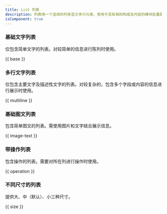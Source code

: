 ```yaml
---
title: List 列表
description: 列表用一个连续的列来显示多行元素，常用于具有相同构成及内容的模块批量展示，可承载多样化的信息内容，从纯文字到复杂的图文组合。
isComponent: true
---
```


### 基础文字列表

仅包含简单文字的列表。对较简单的信息进行陈列时使用。

{{ base }}

### 多行文字列表

仅包含主要文字及描述性文字的列表。对较复杂的，包含多个字段或内容的信息进行展示时使用。

{{ multiline }}

### 基础图文列表

包含简单图文的列表。需使用图片和文字结合展示信息。

{{ image-text }}

### 带操作列表

包含操作的列表。需要对所在列进行操作时使用。

{{ operation }}

### 不同尺寸的列表

提供大、中（默认）、小三种尺寸。

{{ size }}
